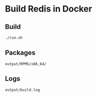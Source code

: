 # Build Redis in Docker

## Build

```bash
./run.sh
```

## Packages

`output/RPMS/x86_64/`


## Logs

`output/build.log`
